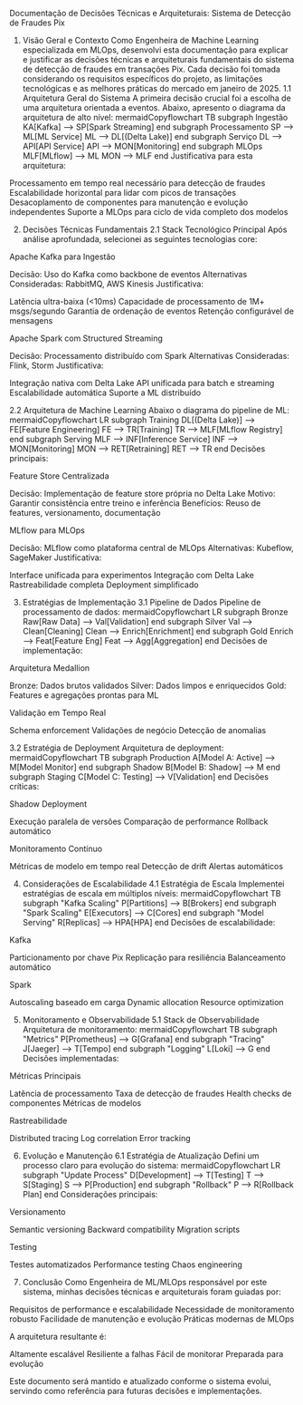 Documentação de Decisões Técnicas e Arquiteturais: Sistema de Detecção de Fraudes Pix
1. Visão Geral e Contexto
Como Engenheira de Machine Learning especializada em MLOps, desenvolvi esta documentação para explicar e justificar as decisões técnicas e arquiteturais fundamentais do sistema de detecção de fraudes em transações Pix. Cada decisão foi tomada considerando os requisitos específicos do projeto, as limitações tecnológicas e as melhores práticas do mercado em janeiro de 2025.
1.1 Arquitetura Geral do Sistema
A primeira decisão crucial foi a escolha de uma arquitetura orientada a eventos. Abaixo, apresento o diagrama da arquitetura de alto nível:
mermaidCopyflowchart TB
    subgraph Ingestão
        KA[Kafka] --> SP[Spark Streaming]
    end
    subgraph Processamento
        SP --> ML[ML Service]
        ML --> DL[(Delta Lake)]
    end
    subgraph Serviço
        DL --> API[API Service]
        API --> MON[Monitoring]
    end
    subgraph MLOps
        MLF[MLflow] --> ML
        MON --> MLF
    end
Justificativa para esta arquitetura:

Processamento em tempo real necessário para detecção de fraudes
Escalabilidade horizontal para lidar com picos de transações
Desacoplamento de componentes para manutenção e evolução independentes
Suporte a MLOps para ciclo de vida completo dos modelos

2. Decisões Técnicas Fundamentais
2.1 Stack Tecnológico Principal
Após análise aprofundada, selecionei as seguintes tecnologias core:

Apache Kafka para Ingestão

Decisão: Uso do Kafka como backbone de eventos
Alternativas Consideradas: RabbitMQ, AWS Kinesis
Justificativa:

Latência ultra-baixa (<10ms)
Capacidade de processamento de 1M+ msgs/segundo
Garantia de ordenação de eventos
Retenção configurável de mensagens




Apache Spark com Structured Streaming

Decisão: Processamento distribuído com Spark
Alternativas Consideradas: Flink, Storm
Justificativa:

Integração nativa com Delta Lake
API unificada para batch e streaming
Escalabilidade automática
Suporte a ML distribuído





2.2 Arquitetura de Machine Learning
Abaixo o diagrama do pipeline de ML:
mermaidCopyflowchart LR
    subgraph Training
        DL[(Delta Lake)] --> FE[Feature Engineering]
        FE --> TR[Training]
        TR --> MLF[MLflow Registry]
    end
    subgraph Serving
        MLF --> INF[Inference Service]
        INF --> MON[Monitoring]
        MON --> RET[Retraining]
        RET --> TR
    end
Decisões principais:

Feature Store Centralizada

Decisão: Implementação de feature store própria no Delta Lake
Motivo: Garantir consistência entre treino e inferência
Benefícios: Reuso de features, versionamento, documentação


MLflow para MLOps

Decisão: MLflow como plataforma central de MLOps
Alternativas: Kubeflow, SageMaker
Justificativa:

Interface unificada para experimentos
Integração com Delta Lake
Rastreabilidade completa
Deployment simplificado





3. Estratégias de Implementação
3.1 Pipeline de Dados
Pipeline de processamento de dados:
mermaidCopyflowchart LR
    subgraph Bronze
        Raw[Raw Data] --> Val[Validation]
    end
    subgraph Silver
        Val --> Clean[Cleaning]
        Clean --> Enrich[Enrichment]
    end
    subgraph Gold
        Enrich --> Feat[Feature Eng]
        Feat --> Agg[Aggregation]
    end
Decisões de implementação:

Arquitetura Medallion

Bronze: Dados brutos validados
Silver: Dados limpos e enriquecidos
Gold: Features e agregações prontas para ML


Validação em Tempo Real

Schema enforcement
Validações de negócio
Detecção de anomalias



3.2 Estratégia de Deployment
Arquitetura de deployment:
mermaidCopyflowchart TB
    subgraph Production
        A[Model A: Active] --> M[Model Monitor]
    end
    subgraph Shadow
        B[Model B: Shadow] --> M
    end
    subgraph Staging
        C[Model C: Testing] --> V[Validation]
    end
Decisões críticas:

Shadow Deployment

Execução paralela de versões
Comparação de performance
Rollback automático


Monitoramento Contínuo

Métricas de modelo em tempo real
Detecção de drift
Alertas automáticos



4. Considerações de Escalabilidade
4.1 Estratégia de Escala
Implementei estratégias de escala em múltiplos níveis:
mermaidCopyflowchart TB
    subgraph "Kafka Scaling"
        P[Partitions] --> B[Brokers]
    end
    subgraph "Spark Scaling"
        E[Executors] --> C[Cores]
    end
    subgraph "Model Serving"
        R[Replicas] --> HPA[HPA]
    end
Decisões de escalabilidade:

Kafka

Particionamento por chave Pix
Replicação para resiliência
Balanceamento automático


Spark

Autoscaling baseado em carga
Dynamic allocation
Resource optimization



5. Monitoramento e Observabilidade
5.1 Stack de Observabilidade
Arquitetura de monitoramento:
mermaidCopyflowchart TB
    subgraph "Metrics"
        P[Prometheus] --> G[Grafana]
    end
    subgraph "Tracing"
        J[Jaeger] --> T[Tempo]
    end
    subgraph "Logging"
        L[Loki] --> G
    end
Decisões implementadas:

Métricas Principais

Latência de processamento
Taxa de detecção de fraudes
Health checks de componentes
Métricas de modelos


Rastreabilidade

Distributed tracing
Log correlation
Error tracking



6. Evolução e Manutenção
6.1 Estratégia de Atualização
Defini um processo claro para evolução do sistema:
mermaidCopyflowchart LR
    subgraph "Update Process"
        D[Development] --> T[Testing]
        T --> S[Staging]
        S --> P[Production]
    end
    subgraph "Rollback"
        P --> R[Rollback Plan]
    end
Considerações principais:

Versionamento

Semantic versioning
Backward compatibility
Migration scripts


Testing

Testes automatizados
Performance testing
Chaos engineering



7. Conclusão
Como Engenheira de ML/MLOps responsável por este sistema, minhas decisões técnicas e arquiteturais foram guiadas por:

Requisitos de performance e escalabilidade
Necessidade de monitoramento robusto
Facilidade de manutenção e evolução
Práticas modernas de MLOps

A arquitetura resultante é:

Altamente escalável
Resiliente a falhas
Fácil de monitorar
Preparada para evolução

Este documento será mantido e atualizado conforme o sistema evolui, servindo como referência para futuras decisões e implementações.
